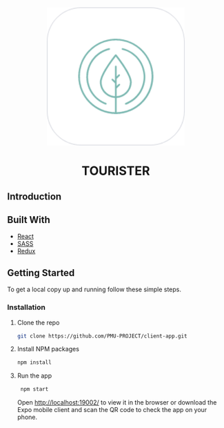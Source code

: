 <!-- PROJECT LOGO -->
<br />
<p align="center">
  <a href="https://github.com/genadi53/react-shop-app">
    <img src="assets/images/logo-white.png" alt="tourister-logo-white-bg" width="320" height="320">
  </a>

<br />
  <h1 align="center">TOURISTER</h1>

## Introduction

## Built With

- [React](https://reactjs.org/)
- [SASS](https://sass-lan)
- [Redux](https://redux.js.org/)

<!-- GETTING STARTED -->

## Getting Started

To get a local copy up and running follow these simple steps.

### Installation

1. Clone the repo
   ```sh
   git clone https://github.com/PMU-PROJECT/client-app.git
   ```
2. Install NPM packages
   ```sh
   npm install
   ```
3. Run the app

   ```sh
    npm start
   ```

   Open [http://localhost:19002/](http://localhost:19002/) to view it in the browser or download the Expo mobile client and scan the QR code to check the app on your phone.
